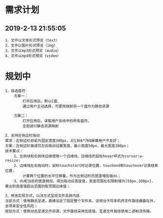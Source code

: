 # 需求计划

## 2019-2-13 21:55:05

    1、文件以文本形式预览（text）
    2、文件以图片形式预览（img）
    3、文件以mp3形式预览（audio）
    4、文件以mp4形式预览（video）


# 规划中

    1、自选盘符
        方案一：
            打开应用后，默认C盘，
            通过用户主动选择，可更改映射另一个盘作为静态资源
        
        方案二：
            打开应用后，读取用户系统中的所有盘符，
            全部进行静态资源映射

    2、支持左侧边栏拖动
    需求：左侧边栏目前为固定宽度300px，对1366*768屏幕用户不友好；
    方案：左侧边栏做成可左右拖动设置宽度，最小宽度50px，最大宽度300px；
    技术要点：
        1、左侧块和右侧块边缘使用一个边缘线，边缘线的鼠标hover样式为cursor:w-resize;
        2、边缘线左右拖动时，鼠标touchstart时记录位置，touchend和touchover记录结束位置，
            计算两个位置的水平位移量，作为左侧边栏的宽度增加值ds；
        3、ds和当前的宽度相加，得出拖动后宽度值，宽度范围左右限制墙为[50px,100px]，算出的宽度值超出范围则取范围边缘值；

    3、修改实现方式，以流方式呈现文件具体内容
    当前方式：使用静态呈递，直接设定了固定整个文件夹，这相当于将本机的文件路径暴露在外，会带来安全性风险；
    规划方式：使用动态呈递文件资源，文件路径采用加密值，呈递文件路径使用二进制流传输。